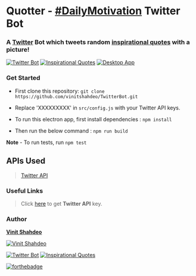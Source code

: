 # Quotter - [#DailyMotivation](https://twitter.com/SayHiToQuotter) Twitter Bot

### A **[Twitter](https://twitter.com/SayHiToQuotter) Bot** which tweets random [inspirational quotes](https://vinitshahdeo.github.io/inspirational-quotes/) with a picture!

[![Twitter Bot](https://img.shields.io/badge/Twitter-Bot-red.svg?style=for-the-badge)](https://github.com/vinitshahdeo/TwitterBot) [![Inspirational Quotes](https://img.shields.io/badge/Inspirational-Quotes-dodgerblue.svg?style=for-the-badge)](https://github.com/vinitshahdeo/TwitterBot)  [![Desktop App](https://img.shields.io/badge/Motivational-Quotes-lightgray.svg?style=for-the-badge)](https://github.com/vinitshahdeo/TwitterBot) 

### Get Started

- First clone this repository: ```git clone https://github.com/vinitshahdeo/TwitterBot.git```

- Replace 'XXXXXXXXX' in `src/config.js` with your Twitter API keys.

- To run this electron app, first install dependencies : ```npm install```

- Then run the below command : ```npm run build```

**Note** - To run tests, run `npm test`

## APIs Used

> [Twitter API](https://dev.twitter.com/apps)

### Useful Links

> Click [here](https://dev.twitter.com/apps) to get **Twitter API** key. 

### Author

**[Vinit Shahdeo](https://github.com/vinitshahdeo/)**

[![Vinit Shahdeo](https://img.shields.io/badge/Author-@vinitshahdeo-teal.svg?colorA=red&colorB=blue)](https://github.com/vinitshahdeo/)

[![Twitter Bot](https://img.shields.io/badge/Twitter-Bot-teal.svg)](https://github.com/vinitshahdeo/TwitterBot) [![Inspirational Quotes](https://img.shields.io/badge/inspirational-quotes-orange.svg)](https://www.npmjs.com/package/inspirational-quotes)

[![forthebadge](https://forthebadge.com/images/badges/built-with-love.svg)](https://github.com/vinitshahdeo)
